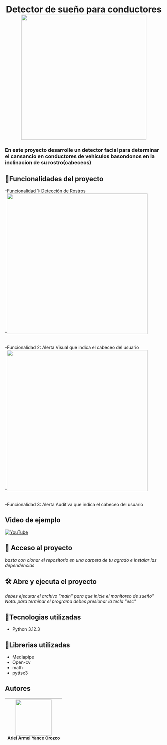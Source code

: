 <h1 align="center">Detector de sueño para conductores
<img src="https://github.com/user-attachments/assets/1796e6a7-f925-40d9-b2a8-19fa47f4b626" width=400></h1>

<h3 aling="center">En este proyecto desarrolle un detector facial para determinar el cansancio en conductores de vehiculos basondonos en la inclinacion de su rostro(cabeceos) </h3>

## :hammer:Funcionalidades del proyecto<br>
-Funcionalidad 1: Detección de Rostros<br>
-<img src="https://github.com/user-attachments/assets/65e0e9da-6b4c-44d4-bbaf-8bf4d858ce9d" width=450><br><br>


-Funcionalidad 2: Alerta Visual que indica el cabeceo del usuario<br>
-<img src="https://github.com/user-attachments/assets/8b3d8e59-5bad-4e23-ab22-c3d2fcefabdc" width=450><br><br>


-Funcionalidad 3: Alerta Auditiva que indica el cabeceo del usuario<br>
## Video de ejemplo
[![YouTube](https://img.youtube.com/vi/vEY6HOQgW-A/0.jpg)](https://www.youtube.com/watch?v=vEY6HOQgW-A)


## 📁 Acceso al proyecto
*basta con clonar el repositorio en una carpeta de tu agrado e instalar las dependencias*
## 🛠️ Abre y ejecuta el proyecto
*debes ejecutar el archivo "main" para que inicie el monitoreo de sueño"*
*Nota: para terminar el programa debes presionar la tecla "esc"*
## :hammer:Tecnologias utilizadas
- Python 3.12.3

## :book:Librerias utilizadas
- Mediapipe
- Open-cv
- math
- pyttsx3
## Autores

| <img src="https://avatars.githubusercontent.com/u/133101799?s=400&u=e9b08cc380e815cf4f929a3f30cb47979d4164f1&v=4" width=115><br><sub>Ariel Armel Yance Orozco</sub> | 
| :---: |
